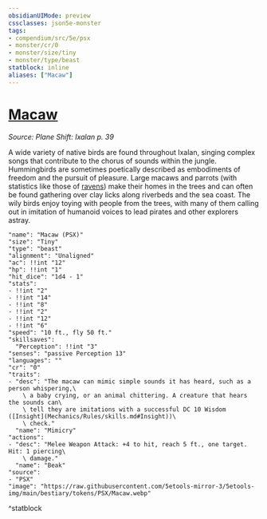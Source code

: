 ```yaml
---
obsidianUIMode: preview
cssclasses: json5e-monster
tags:
- compendium/src/5e/psx
- monster/cr/0
- monster/size/tiny
- monster/type/beast
statblock: inline
aliases: ["Macaw"]
---
```

# [Macaw](Mechanics\bestiary\beast/macaw-psx.md)
*Source: Plane Shift: Ixalan p. 39*  

A wide variety of native birds are found throughout Ixalan, singing complex songs that contribute to the chorus of sounds within the jungle. Hummingbirds are sometimes poetically described as embodiments of freedom and the pursuit of pleasure. Large macaws and parrots (with statistics like those of [ravens](Mechanics/bestiary/beast/raven.md)) make their homes in the trees and can often be found gathering over clay licks along riverbeds and the sea coast. The wily birds enjoy toying with people from the trees, with many of them calling out in imitation of humanoid voices to lead pirates and other explorers astray.

```statblock
"name": "Macaw (PSX)"
"size": "Tiny"
"type": "beast"
"alignment": "Unaligned"
"ac": !!int "12"
"hp": !!int "1"
"hit_dice": "1d4 - 1"
"stats":
- !!int "2"
- !!int "14"
- !!int "8"
- !!int "2"
- !!int "12"
- !!int "6"
"speed": "10 ft., fly 50 ft."
"skillsaves":
  "Perception": !!int "3"
"senses": "passive Perception 13"
"languages": ""
"cr": "0"
"traits":
- "desc": "The macaw can mimic simple sounds it has heard, such as a person whispering,\
    \ a baby crying, or an animal chittering. A creature that hears the sounds can\
    \ tell they are imitations with a successful DC 10 Wisdom ([Insight](Mechanics/Rules/skills.md#Insight))\
    \ check."
  "name": "Mimicry"
"actions":
- "desc": "Melee Weapon Attack: +4 to hit, reach 5 ft., one target. Hit: 1 piercing\
    \ damage."
  "name": "Beak"
"source":
- "PSX"
"image": "https://raw.githubusercontent.com/5etools-mirror-3/5etools-img/main/bestiary/tokens/PSX/Macaw.webp"
```
^statblock